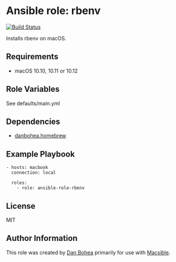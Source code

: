 # Ansible role: rbenv

[![Build Status](https://travis-ci.org/danbohea/ansible-role-rbenv.svg?branch=master)](https://travis-ci.org/danbohea/ansible-role-rbenv)

Installs rbenv on macOS.


## Requirements

- macOS 10.10, 10.11 or 10.12


## Role Variables

See defaults/main.yml


## Dependencies

- [danbohea.homebrew](https://galaxy.ansible.com/danbohea/homebrew)


## Example Playbook

```
- hosts: macbook
  connection: local

  roles:
    - role: ansible-role-rbenv
```

## License

MIT


## Author Information

This role was created by [Dan Bohea](http://bohea.co.uk) primarily for use with [Macsible](https://github.com/macsible/macsible).
